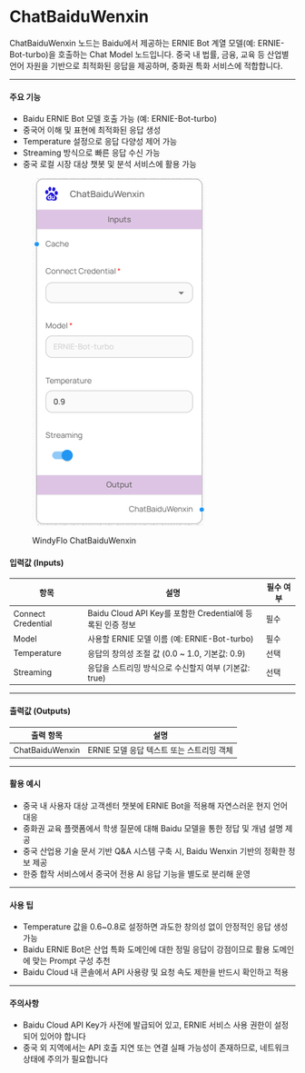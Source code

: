 # ChatBaiduWenxin

ChatBaiduWenxin 노드는 Baidu에서 제공하는 ERNIE Bot 계열 모델(예: ERNIE-Bot-turbo)을 호출하는 Chat Model 노드입니다. 중국 내 법률, 금융, 교육 등 산업별 언어 자원을 기반으로 최적화된 응답을 제공하며, 중화권 특화 서비스에 적합합니다.

***

#### 주요 기능

* Baidu ERNIE Bot 모델 호출 가능 (예: ERNIE-Bot-turbo)
* 중국어 이해 및 표현에 최적화된 응답 생성
* Temperature 설정으로 응답 다양성 제어 가능
* Streaming 방식으로 빠른 응답 수신 가능
* 중국 로컬 시장 대상 챗봇 및 분석 서비스에 활용 가능

<figure><img src="../../../.gitbook/assets/스크린샷 2025-05-12 102708.png" alt=""><figcaption><p>WindyFlo ChatBaiduWenxin</p></figcaption></figure>

#### 입력값 (Inputs)

| 항목                 | 설명                                             | 필수 여부 |
| ------------------ | ---------------------------------------------- | ----- |
| Connect Credential | Baidu Cloud API Key를 포함한 Credential에 등록된 인증 정보 | 필수    |
| Model              | 사용할 ERNIE 모델 이름 (예: ERNIE-Bot-turbo)           | 필수    |
| Temperature        | 응답의 창의성 조절 값 (0.0 \~ 1.0, 기본값: 0.9)            | 선택    |
| Streaming          | 응답을 스트리밍 방식으로 수신할지 여부 (기본값: true)              | 선택    |

***

#### 출력값 (Outputs)

| 출력 항목           | 설명                         |
| --------------- | -------------------------- |
| ChatBaiduWenxin | ERNIE 모델 응답 텍스트 또는 스트리밍 객체 |

***

#### 활용 예시

* 중국 내 사용자 대상 고객센터 챗봇에 ERNIE Bot을 적용해 자연스러운 현지 언어 대응
* 중화권 교육 플랫폼에서 학생 질문에 대해 Baidu 모델을 통한 정답 및 개념 설명 제공
* 중국 산업용 기술 문서 기반 Q\&A 시스템 구축 시, Baidu Wenxin 기반의 정확한 정보 제공
* 한중 합작 서비스에서 중국어 전용 AI 응답 기능을 별도로 분리해 운영

***

#### 사용 팁

* Temperature 값을 0.6\~0.8로 설정하면 과도한 창의성 없이 안정적인 응답 생성 가능
* Baidu ERNIE Bot은 산업 특화 도메인에 대한 정밀 응답이 강점이므로 활용 도메인에 맞는 Prompt 구성 추천
* Baidu Cloud 내 콘솔에서 API 사용량 및 요청 속도 제한을 반드시 확인하고 적용

***

#### 주의사항

* Baidu Cloud API Key가 사전에 발급되어 있고, ERNIE 서비스 사용 권한이 설정되어 있어야 합니다
* 중국 외 지역에서는 API 호출 지연 또는 연결 실패 가능성이 존재하므로, 네트워크 상태에 주의가 필요합니다
